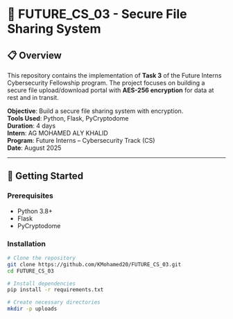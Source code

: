 # 🔐 FUTURE_CS_03 - Secure File Sharing System

## 📋 Overview
This repository contains the implementation of **Task 3** of the Future Interns Cybersecurity Fellowship program. The project focuses on building a secure file upload/download portal with **AES-256 encryption** for data at rest and in transit.

**Objective**: Build a secure file sharing system with encryption.  
**Tools Used**: Python, Flask, PyCryptodome  
**Duration**: 4 days  
**Intern**: AG MOHAMED ALY KHALID  
**Program**: Future Interns – Cybersecurity Track (CS)  
**Date**: August 2025

---

## 🚀 Getting Started

### Prerequisites
- Python 3.8+
- Flask
- PyCryptodome

### Installation
```bash
# Clone the repository
git clone https://github.com/KMohamed20/FUTURE_CS_03.git
cd FUTURE_CS_03

# Install dependencies
pip install -r requirements.txt

# Create necessary directories
mkdir -p uploads
